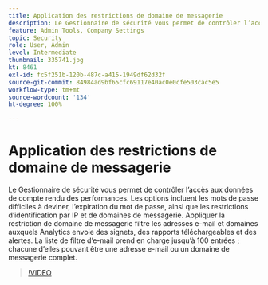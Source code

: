 ```yaml
---
title: Application des restrictions de domaine de messagerie
description: Le Gestionnaire de sécurité vous permet de contrôler l’accès aux données de compte rendu des performances. Les options incluent les mots de passe difficiles à deviner, l’expiration du mot de passe, ainsi que les restrictions d’identification par IP et de domaines de messagerie. Appliquer la restriction de domaine de messagerie filtre les adresses e-mail et domaines auxquels Analytics envoie des signets, des rapports téléchargeables et des alertes. La liste de filtre d’e-mail prend en charge jusqu’à 100 entrées ; chacune d’elles pouvant être une adresse e-mail ou un domaine de messagerie complet.
feature: Admin Tools, Company Settings
topic: Security
role: User, Admin
level: Intermediate
thumbnail: 335741.jpg
kt: 8461
exl-id: fc5f251b-120b-487c-a415-1949df62d32f
source-git-commit: 84984ad9bf65cfc69117e40ac0e0cfe503cac5e5
workflow-type: tm+mt
source-wordcount: '134'
ht-degree: 100%

---
```


# Application des restrictions de domaine de messagerie

Le Gestionnaire de sécurité vous permet de contrôler l’accès aux données de compte rendu des performances. Les options incluent les mots de passe difficiles à deviner, l’expiration du mot de passe, ainsi que les restrictions d’identification par IP et de domaines de messagerie. Appliquer la restriction de domaine de messagerie filtre les adresses e-mail et domaines auxquels Analytics envoie des signets, des rapports téléchargeables et des alertes. La liste de filtre d’e-mail prend en charge jusqu’à 100 entrées ; chacune d’elles pouvant être une adresse e-mail ou un domaine de messagerie complet.

>[!VIDEO](https://video.tv.adobe.com/v/3418485/?quality=12&learn=on&captions=fre_fr)
